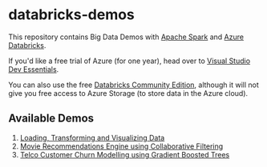 # databricks-demos

This repository contains Big Data Demos with [Apache Spark](https://spark.apache.org/) and [Azure Databricks](https://azure.microsoft.com/en-us/services/databricks/).

If you'd like a free trial of Azure (for one year), head over to [Visual Studio Dev Essentials](https://www.visualstudio.com/dev-essentials/).

You can also use the free [Databricks Community Edition](https://community.cloud.databricks.com/
), although it will not give you free access to Azure Storage (to store data in the Azure cloud).

## Available Demos

1. [Loading, Transforming and Visualizing Data](https://telamal.github.io/LoadingTransformingVisualizingData.html)
2. [Movie Recommendations Engine using Collaborative Filtering](https://telamal.github.io/MovieRecommender.html)
3. [Telco Customer Churn Modelling using Gradient Boosted Trees](https://telamal.github.io/telco-customer-churn.html)
